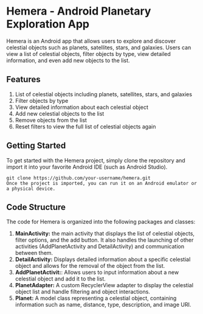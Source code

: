 
# Hemera - Android Planetary Exploration App

Hemera is an Android app that allows users to explore and discover celestial objects such as planets, satellites, stars, and galaxies. Users can view a list of celestial objects, filter objects by type, view detailed information, and even add new objects to the list.

## Features
1. List of celestial objects including planets, satellites, stars, and galaxies
2. Filter objects by type
3. View detailed information about each celestial object
4. Add new celestial objects to the list
5. Remove objects from the list
6. Reset filters to view the full list of celestial objects again

## Getting Started
To get started with the Hemera project, simply clone the repository and import it into your favorite Android IDE (such as Android Studio).

```
git clone https://github.com/your-username/hemera.git
Once the project is imported, you can run it on an Android emulator or a physical device.
```

## Code Structure
The code for Hemera is organized into the following packages and classes:

1. **MainActivity:** the main activity that displays the list of celestial objects, filter options, and the add button. It also handles the launching of other activities (AddPlanetActivity and DetailActivity) and communication between them.
2. **DetailActivity:** Displays detailed information about a specific celestial object and allows for the removal of the object from the list.
3. **AddPlanetActivit:**: Allows users to input information about a new celestial object and add it to the list.
4. **PlanetAdapter:** A custom RecyclerView adapter to display the celestial object list and handle filtering and object interactions.
5. **Planet:** A model class representing a celestial object, containing information such as name, distance, type, description, and image URI.

